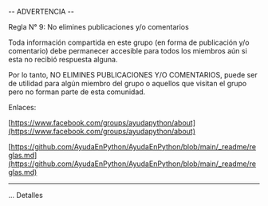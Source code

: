 -- ADVERTENCIA --

Regla N° 9: No elimines publicaciones y/o comentarios

Toda información compartida en este grupo (en forma de publicación y/o comentario)
debe permanecer accesible para todos los miembros aún si esta no recibió respuesta
alguna.

Por lo tanto, NO ELIMINES PUBLICACIONES Y/O COMENTARIOS, puede ser de utilidad para
algún miembro del grupo o aquellos que visitan el grupo pero no forman parte de esta
comunidad.

Enlaces:

[https://www.facebook.com/groups/ayudapython/about](https://www.facebook.com/groups/ayudapython/about)

[https://github.com/AyudaEnPython/AyudaEnPython/blob/main/_readme/reglas.md](https://github.com/AyudaEnPython/AyudaEnPython/blob/main/_readme/reglas.md)

---

... Detalles
